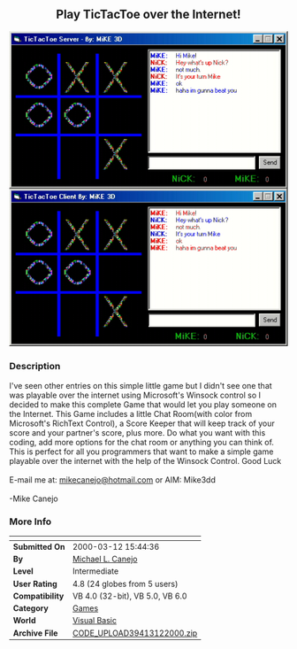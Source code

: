 ﻿<div align="center">

## Play TicTacToe over the Internet\!

<img src="PIC20002272130122726.jpg">
</div>

### Description

I've seen other entries on this simple little game but I didn't see one that was playable over the internet using Microsoft's Winsock control so I decided to make this complete Game that would let you play someone on the Internet. This Game includes a little Chat Room(with color from Microsoft's RichText Control), a Score Keeper that will keep track of your score and your partner's score, plus more. Do what you want with this coding, add more options for the chat room or anything you can think of. This is perfect for all you programmers that want to make a simple game playable over the internet with the help of the Winsock Control. Good Luck <BR><br>E-mail me at: mikecanejo@hotmail.com or AIM: Mike3dd<br><BR>-Mike Canejo
 
### More Info
 


<span>             |<span>
---                |---
**Submitted On**   |2000-03-12 15:44:36
**By**             |[Michael L\. Canejo](https://github.com/Planet-Source-Code/PSCIndex/blob/master/ByAuthor/michael-l-canejo.md)
**Level**          |Intermediate
**User Rating**    |4.8 (24 globes from 5 users)
**Compatibility**  |VB 4\.0 \(32\-bit\), VB 5\.0, VB 6\.0
**Category**       |[Games](https://github.com/Planet-Source-Code/PSCIndex/blob/master/ByCategory/games__1-38.md)
**World**          |[Visual Basic](https://github.com/Planet-Source-Code/PSCIndex/blob/master/ByWorld/visual-basic.md)
**Archive File**   |[CODE\_UPLOAD39413122000\.zip](https://github.com/Planet-Source-Code/michael-l-canejo-play-tictactoe-over-the-internet__1-6305/archive/master.zip)








